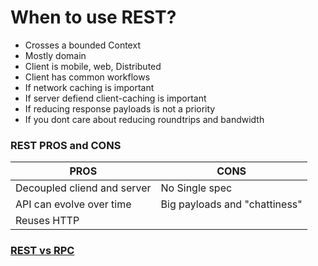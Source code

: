 # When to use REST?

- Crosses a bounded Context
- Mostly domain
- Client is mobile, web, Distributed
- Client has common workflows
- If network caching is important
- If server defiend client-caching is important
- If reducing response payloads is not a priority
- If you dont care about reducing roundtrips and bandwidth

### REST PROS and CONS

|PROS|CONS|
|----|----|
|Decoupled cliend and server|No Single spec|
|API can evolve over time|Big payloads and "chattiness"|
|Reuses HTTP||

### **[REST vs RPC](./REST-vs-RPC.md)**
